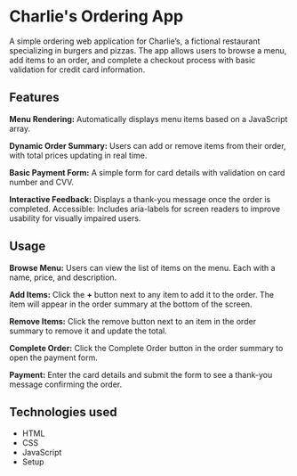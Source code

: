 # Charlie's Ordering App

A simple ordering web application for Charlie’s, a fictional restaurant specializing in burgers and pizzas. The app allows users to browse a menu, add items to an order, and complete a checkout process with basic validation for credit card information.


## Features

**Menu Rendering:** Automatically displays menu items based on a JavaScript array.

**Dynamic Order Summary:** Users can add or remove items from their order, with total prices updating in real time.

**Basic Payment Form:** A simple form for card details with validation on card number and CVV.

**Interactive Feedback:** Displays a thank-you message once the order is completed.
Accessible: Includes aria-labels for screen readers to improve usability for visually impaired users.


## Usage

**Browse Menu:** Users can view the list of items on the menu. Each with a name, price, and description.

**Add Items:** Click the **+** button next to any item to add it to the order. The item will appear in the order summary at the bottom of the screen.

**Remove Items:** Click the remove button next to an item in the order summary to remove it and update the total.

**Complete Order:** Click the Complete Order button in the order summary to open the payment form.

**Payment:** Enter the card details and submit the form to see a thank-you message confirming the order.


## Technologies used

- HTML
- CSS
- JavaScript
- Setup

